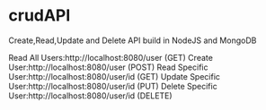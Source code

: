 # crudAPI

Create,Read,Update and Delete API build in NodeJS and MongoDB

Read All Users:http://localhost:8080/user (GET)
Create User:http://localhost:8080/user (POST)
Read Specific User:http://localhost:8080/user/id (GET)
Update Specific User:http://localhost:8080/user/id (PUT)
Delete Specific User:http://localhost:8080/user/id (DELETE)
